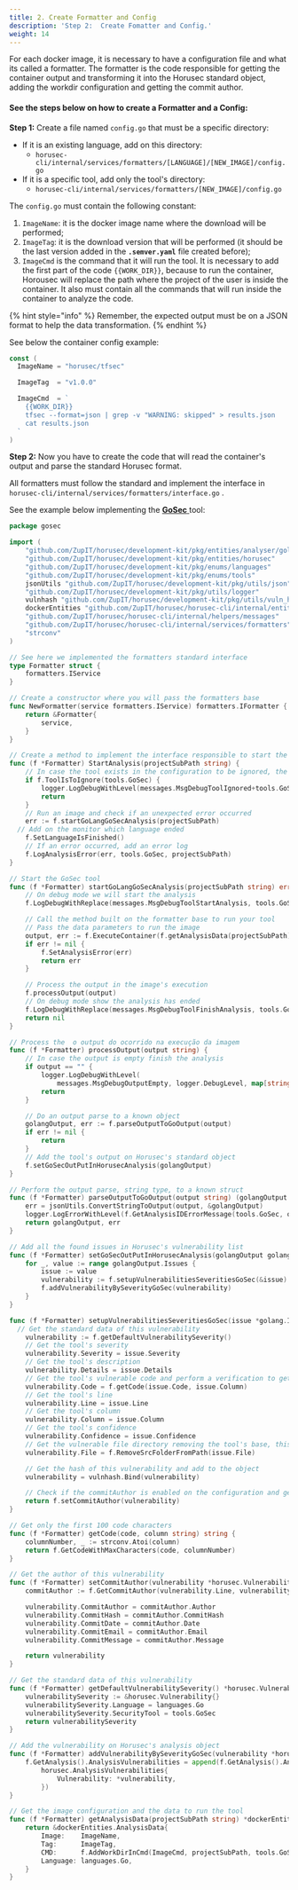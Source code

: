 ```yaml
---
title: 2. Create Formatter and Config
description: 'Step 2:  Create Fomatter and Config.'
weight: 14
---
```



For each docker image, it is necessary to have a configuration file and what its called a formatter. The formatter is the code responsible for getting the container output and transforming it into the Horusec standard object, adding the workdir configuration and getting the commit author.

#### See the steps below on how to create a Formatter and a Config:

**Step 1:** Create a file named  `config.go` that must be a specific directory: 

* If it is an existing language, add on this directory: 
  * `horusec-cli/internal/services/formatters/[LANGUAGE]/[NEW_IMAGE]/config.go`
* If it is a specific tool, add only the tool's directory: 
  * `horusec-cli/internal/services/formatters/[NEW_IMAGE]/config.go`

The `config.go` must contain the following constant:

1. `ImageName`:  it is the docker image name where the download will be performed; 
2. `ImageTag`: it is the download version that will be performed \(it should be the last version added in the **`.semver.yaml`** file created before\);
3.  `ImageCmd` is the command that it will run the tool. It is necessary to add the first part of the code `{{WORK_DIR}}`, because to run the container, Horousec will replace the path where the project of the user is inside the container. It also must contain all the commands that will run inside the container to analyze the code. 

{% hint style="info" %}
Remember, the expected output must be on a JSON format to help the data transformation. 
{% endhint %}

See below the container config example:

```go
const (
  ImageName = "horusec/tfsec"

  ImageTag  = "v1.0.0"

  ImageCmd  = `
    {{WORK_DIR}}
    tfsec --format=json | grep -v "WARNING: skipped" > results.json
    cat results.json
  `
)
```

**Step 2:** Now you have to create the code that will read the container's output and parse the standard Horusec format.

All formatters must follow the standard and implement the interface in `horusec-cli/internal/services/formatters/interface.go` .  

See the example below implementing the [**GoSec** ](https://github.com/securego/gosec)tool:

```go
package gosec

import (
	"github.com/ZupIT/horusec/development-kit/pkg/entities/analyser/golang"
	"github.com/ZupIT/horusec/development-kit/pkg/entities/horusec"
	"github.com/ZupIT/horusec/development-kit/pkg/enums/languages"
	"github.com/ZupIT/horusec/development-kit/pkg/enums/tools"
	jsonUtils "github.com/ZupIT/horusec/development-kit/pkg/utils/json"
	"github.com/ZupIT/horusec/development-kit/pkg/utils/logger"
	vulnhash "github.com/ZupIT/horusec/development-kit/pkg/utils/vuln_hash"
	dockerEntities "github.com/ZupIT/horusec/horusec-cli/internal/entities/docker"
	"github.com/ZupIT/horusec/horusec-cli/internal/helpers/messages"
	"github.com/ZupIT/horusec/horusec-cli/internal/services/formatters"
	"strconv"
)

// See here we implemented the formatters standard interface
type Formatter struct {
	formatters.IService
}

// Create a constructor where you will pass the formatters base
func NewFormatter(service formatters.IService) formatters.IFormatter {
	return &Formatter{
		service,
	}
}

// Create a method to implement the interface responsible to start the analysis
func (f *Formatter) StartAnalysis(projectSubPath string) {
	// In case the tool exists in the configuration to be ignored, the analysis must end
	if f.ToolIsToIgnore(tools.GoSec) {
		logger.LogDebugWithLevel(messages.MsgDebugToolIgnored+tools.GoSec.ToString(), logger.DebugLevel)
		return
	}
	// Run an image and check if an unexpected error occurred 
	err := f.startGoLangGoSecAnalysis(projectSubPath)
  // Add on the monitor which language ended
	f.SetLanguageIsFinished()
	// If an error occurred, add an error log 
	f.LogAnalysisError(err, tools.GoSec, projectSubPath)
}

// Start the GoSec tool
func (f *Formatter) startGoLangGoSecAnalysis(projectSubPath string) error {
	// On debug mode we will start the analysis
	f.LogDebugWithReplace(messages.MsgDebugToolStartAnalysis, tools.GoSec)

	// Call the method built on the formatter base to run your tool
	// Pass the data parameters to run the image
	output, err := f.ExecuteContainer(f.getAnalysisData(projectSubPath))
	if err != nil {
		f.SetAnalysisError(err)
		return err
	}

	// Process the output in the image's execution
	f.processOutput(output)
	// On debug mode show the analysis has ended
	f.LogDebugWithReplace(messages.MsgDebugToolFinishAnalysis, tools.GoSec)
	return nil
}

// Process the  o output do ocorrido na execução da imagem
func (f *Formatter) processOutput(output string) {
	// In case the output is empty finish the analysis
	if output == "" {
		logger.LogDebugWithLevel(
			messages.MsgDebugOutputEmpty, logger.DebugLevel, map[string]interface{}{"tool": tools.GoSec.ToString()})
		return
	}

	// Do an output parse to a known object 
	golangOutput, err := f.parseOutputToGoOutput(output)
	if err != nil {
		return
	}
	// Add the tool's output on Horusec's standard object
	f.setGoSecOutPutInHorusecAnalysis(golangOutput)
}

// Perform the output parse, string type, to a known struct
func (f *Formatter) parseOutputToGoOutput(output string) (golangOutput golang.Output, err error) {
	err = jsonUtils.ConvertStringToOutput(output, &golangOutput)
	logger.LogErrorWithLevel(f.GetAnalysisIDErrorMessage(tools.GoSec, output), err, logger.ErrorLevel)
	return golangOutput, err
}

// Add all the found issues in Horusec's vulnerability list 
func (f *Formatter) setGoSecOutPutInHorusecAnalysis(golangOutput golang.Output) {
	for _, value := range golangOutput.Issues {
		issue := value
		vulnerability := f.setupVulnerabilitiesSeveritiesGoSec(&issue)
		f.addVulnerabilityBySeverityGoSec(vulnerability)
	}
}

func (f *Formatter) setupVulnerabilitiesSeveritiesGoSec(issue *golang.Issue) *horusec.Vulnerability {
  // Get the standard data of this vulnerability
	vulnerability := f.getDefaultVulnerabilitySeverity()
	// Get the tool's severity 
	vulnerability.Severity = issue.Severity
	// Get the tool's description
	vulnerability.Details = issue.Details
	// Get the tool's vulnerable code and perform a verification to get only the first 100 characters after the informed column 
	vulnerability.Code = f.getCode(issue.Code, issue.Column)
	// Get the tool's line 
	vulnerability.Line = issue.Line
	// Get the tool's column
	vulnerability.Column = issue.Column
	// Get the tool's confidence
	vulnerability.Confidence = issue.Confidence
	// Get the vulnerable file directory removing the tool's base, this method is in the formatters base
	vulnerability.File = f.RemoveSrcFolderFromPath(issue.File)

	// Get the hash of this vulnerability and add to the object
	vulnerability = vulnhash.Bind(vulnerability)

	// Check if the commitAuthor is enabled on the configuration and get it using the existing command on the formatter base
	return f.setCommitAuthor(vulnerability)
}

// Get only the first 100 code characters
func (f *Formatter) getCode(code, column string) string {
	columnNumber, _ := strconv.Atoi(column)
	return f.GetCodeWithMaxCharacters(code, columnNumber)
}

// Get the author of this vulnerability
func (f *Formatter) setCommitAuthor(vulnerability *horusec.Vulnerability) *horusec.Vulnerability {
	commitAuthor := f.GetCommitAuthor(vulnerability.Line, vulnerability.File)

	vulnerability.CommitAuthor = commitAuthor.Author
	vulnerability.CommitHash = commitAuthor.CommitHash
	vulnerability.CommitDate = commitAuthor.Date
	vulnerability.CommitEmail = commitAuthor.Email
	vulnerability.CommitMessage = commitAuthor.Message

	return vulnerability
}

// Get the standard data of this vulnerability
func (f *Formatter) getDefaultVulnerabilitySeverity() *horusec.Vulnerability {
	vulnerabilitySeverity := &horusec.Vulnerability{}
	vulnerabilitySeverity.Language = languages.Go
	vulnerabilitySeverity.SecurityTool = tools.GoSec
	return vulnerabilitySeverity
}

// Add the vulnerability on Horusec's analysis object 
func (f *Formatter) addVulnerabilityBySeverityGoSec(vulnerability *horusec.Vulnerability) {
	f.GetAnalysis().AnalysisVulnerabilities = append(f.GetAnalysis().AnalysisVulnerabilities,
		horusec.AnalysisVulnerabilities{
			Vulnerability: *vulnerability,
		})
}

// Get the image configuration and the data to run the tool
func (f *Formatter) getAnalysisData(projectSubPath string) *dockerEntities.AnalysisData {
	return &dockerEntities.AnalysisData{
		Image:    ImageName,
		Tag:      ImageTag,
		CMD:      f.AddWorkDirInCmd(ImageCmd, projectSubPath, tools.GoSec),
		Language: languages.Go,
	}
}

```
